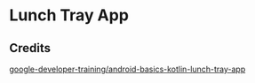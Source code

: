 Lunch Tray App
==

Credits
--
[google-developer-training/android-basics-kotlin-lunch-tray-app](https://github.com/google-developer-training/android-basics-kotlin-lunch-tray-app)

